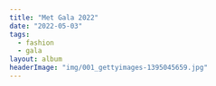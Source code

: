 ```yaml
---
title: "Met Gala 2022"
date: "2022-05-03"
tags: 
  - fashion
  - gala
layout: album
headerImage: "img/001_gettyimages-1395045659.jpg"
---
```

